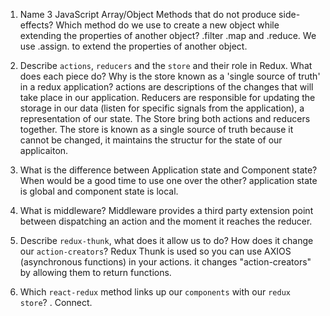 1.  Name 3 JavaScript Array/Object Methods that do not produce side-effects? Which method do we use to create a new object while extending the properties of another object?
.filter .map and .reduce.  We use .assign. to extend the properties of another object.

1.  Describe `actions`, `reducers` and the `store` and their role in Redux. What does each piece do? Why is the store known as a 'single source of truth' in a redux application?
actions are descriptions of the changes that will take place in our application.  Reducers are responsible for updating the storage in our data (listen for specific signals from the application), a representation of our state.  The Store bring both actions and reducers together.  The store is known as a single source of truth because it cannot be changed, it maintains the structur for the state of our applicaiton.

1.  What is the difference between Application state and Component state? When would be a good time to use one over the other?
application state is global and component state is local. 

1.  What is middleware?
Middleware provides a third party extension point between dispatching an action and the moment it reaches the reducer.


1.  Describe `redux-thunk`, what does it allow us to do? How does it change our `action-creators`?
Redux Thunk is used so you can use AXIOS (asynchronous functions) in your actions. it changes "action-creators" by allowing them to return functions.


1.  Which `react-redux` method links up our `components` with our `redux store`? .
Connect.
